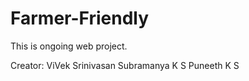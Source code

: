# Farmer-Friendly
This is ongoing web project.

Creator:
ViVek Srinivasan
Subramanya K S
Puneeth K S
